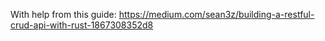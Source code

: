 With help from this guide:
https://medium.com/sean3z/building-a-restful-crud-api-with-rust-1867308352d8
